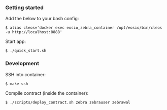 ### Getting started

Add the below to your bash config:

    $ alias cleos='docker exec eosio_zebra_container /opt/eosio/bin/cleos -u http://localhost:8888'

Start app:

    $ ./quick_start.sh

### Development

SSH into container:

    $ make ssh

Compile contract (inside the container):

    $ ./scripts/deploy_contract.sh zebra zebrauser zebrawal
